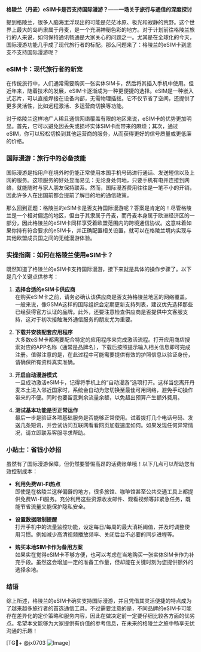 **格陵兰（丹麦）eSIM卡是否支持国际漫游？——一场关于旅行与通信的深度探讨**

提到格陵兰，很多人脑海里浮现出的可能是茫茫冰原、极光和寂静的荒野。这个世界上最大的岛屿隶属于丹麦，是一个充满神秘色彩的地方。对于计划前往格陵兰旅行的人来说，如何保持通讯畅通是大家关心的问题之一。尤其是在全球化的今天，国际漫游功能几乎成了现代旅行者的标配。那么问题来了：格陵兰的eSIM卡到底支不支持国际漫游呢？

### eSIM卡：现代旅行者的新宠

在传统旅行中，人们通常需要购买一张实体SIM卡，然后将其插入手机中使用。但近年来，随着技术的发展，eSIM卡逐渐成为一种更便捷的选择。eSIM是一种嵌入式芯片，可以直接焊接在设备内部，无需物理插拔。它不仅节省了空间，还提供了更多灵活性，比如远程激活、多运营商切换等功能。

对于格陵兰这样地广人稀且通信网络覆盖有限的地区来说，eSIM卡的优势更加明显。首先，它可以避免因丢失或损坏实体SIM卡而带来的麻烦；其次，通过eSIM，你可以轻松切换到其他运营商的服务，从而获得更好的信号质量或更低廉的价格。

### 国际漫游：旅行中的必备技能

国际漫游是指用户在境外时仍能正常使用本国手机号码进行通话、发送短信以及上网的服务。这项服务的好处显而易见：无论身处何地，只要手机有电并连接到网络，就能随时与家人朋友保持联系。然而，国际漫游费用往往是一笔不小的开销，因此许多人在出国前都会提前了解目的地的通信政策。

那么回到正题：格陵兰的eSIM卡是否支持国际漫游呢？答案是肯定的！尽管格陵兰是一个相对偏远的地区，但由于其隶属于丹麦，而丹麦本身属于欧洲经济区的一部分，因此格陵兰的eSIM卡同样享受着欧盟范围内的跨境通信协议。这意味着如果你持有符合要求的eSIM卡，并正确配置相关设置，就可以在格陵兰境内实现与其他欧盟成员国之间的无缝漫游体验。

### 实操指南：如何在格陵兰使用eSIM卡？

既然知道了格陵兰的eSIM卡支持国际漫游，接下来就是具体的操作步骤了。以下是几个关键点供参考：

1. **选择合适的eSIM卡供应商**  
   在购买eSIM卡之前，请务必确认该供应商是否支持格陵兰地区的网络覆盖。一般来说，像GSMA这样的国际组织会定期更新支持列表，建议优先选择那些已经获得官方认证的品牌。此外，还要注意检查供应商是否提供中文客服支持，这对于初次接触海外通信服务的朋友尤为重要。

2. **下载并安装配套应用程序**  
   大多数eSIM卡都需要配合特定的应用程序来完成激活流程。打开应用商店搜索对应的APP名称（通常是品牌名），下载后按照提示输入相关信息即可完成注册。值得注意的是，在此过程中可能需要提供有效的护照信息以验证身份，请确保所有资料真实准确。

3. **开启自动漫游模式**  
   一旦成功激活eSIM卡，记得将手机上的“自动漫游”选项打开。这样当您离开丹麦本土进入邻近国家时，系统会自动为您切换至最佳可用网络，避免手动操作带来的不便。同时也要留意剩余流量余额，以免超出预算产生额外费用。

4. **测试基本功能是否正常运作**  
   最后一步是验证各项基础服务是否能够正常使用。试着拨打几个电话号码、发送几条短讯，并尝试访问互联网看看网页加载速度如何。如果发现任何异常情况，请立即联系客服寻求帮助。

### 小贴士：省钱小妙招

虽然有了国际漫游保障，但仍然要警惕高昂的话费账单哦！以下几点可以帮助您有效控制成本：

- **利用免费Wi-Fi热点**  
  即使是在格陵兰这样偏僻的地方，很多旅馆、咖啡馆甚至公共交通工具上都提供免费Wi-Fi服务。充分利用这些资源收发邮件、观看视频等非紧急任务，既能节省流量又能保护隐私安全。

- **设置数据限制提醒**  
  打开手机中的流量监控功能，设定每日/每周的最大消耗阈值，并及时调整使用习惯。例如减少高清视频播放频率、关闭后台不必要的同步进程等。

- **购买本地SIM卡作为备用方案**  
  如果实在觉得eSIM卡不够方便，也可以考虑在当地购买一张实体SIM卡作为补充手段。虽然这会增加一定的准备工作量，但却能在关键时刻为您提供额外的选择余地。

### 结语

综上所述，格陵兰的eSIM卡确实支持国际漫游，并且凭借其灵活便捷的特点成为了越来越多旅行者的首选通信工具。不过需要注意的是，不同品牌的eSIM卡可能存在差异化的定价策略和服务内容，因此在做决定前一定要仔细比较各方面的优劣点。希望本文能够为大家提供有价值的参考信息，在未来的格陵兰之旅中畅享无忧沟通的乐趣！

[TG💪+ @jx0703 ![Image](https://github.com/user-attachments/assets/dbca1d08-cadb-493c-b0ec-ad6f7a83f270)]